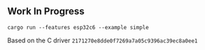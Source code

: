 ## Work In Progress

`cargo run --features esp32c6 --example simple`

Based on the C driver `2171270e8dde0f7269a7a05c9396ac39ec8a0ee1`
